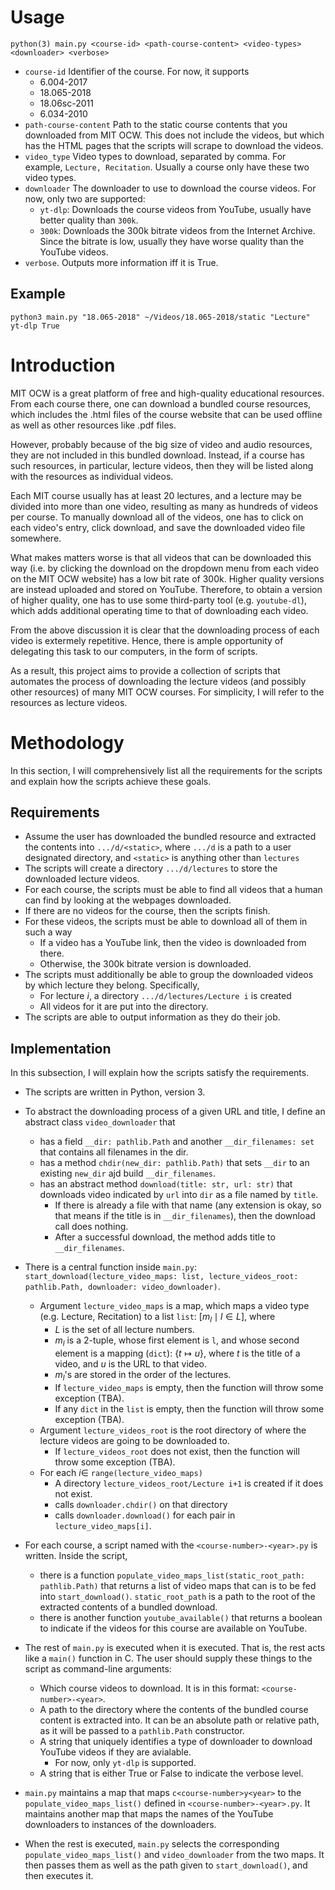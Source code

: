 # Usage
```
python(3) main.py <course-id> <path-course-content> <video-types> <downloader> <verbose>
```
- `course-id` Identifier of the course. For now, it supports
    + 6.004-2017
    + 18.065-2018
    + 18.06sc-2011
    + 6.034-2010
- `path-course-content` Path to the static course contents that
  you downloaded from MIT OCW. This does not include the videos,
  but which has the HTML pages that the scripts will scrape to download
  the videos.
- `video_type` Video types to download, separated by comma. For example,
  `Lecture, Recitation`. Usually a course only have these two video types.
- `downloader` The downloader to use to download the course videos.
  For now, only two are supported:
    + `yt-dlp`: Downloads the course videos from YouTube, usually have 
    better quality than `300k`.
    + `300k`: Downloads the 300k bitrate videos from the Internet Archive.
    Since the bitrate is low, usually they have worse quality than the
    YouTube videos.
-  `verbose`. Outputs more information iff it is True.

## Example
```
python3 main.py "18.065-2018" ~/Videos/18.065-2018/static "Lecture" yt-dlp True
```

# Introduction
MIT OCW is a great platform of free and high-quality educational resources.
From each course there, one can download a bundled course resources, which includes the 
.html files of the course website that can be used offline as well as other resources like .pdf files.

However, probably because of the big size of video and audio resources, they are not included in this bundled download.
Instead, if a course has such resources, in particular, lecture videos, then they will be listed along with the resources as individual videos.

Each MIT course usually has at least 20 lectures, and a lecture may be divided into more than one video, resulting as many as hundreds of videos per course. To manually download all of the videos, one has to click on each video's entry, click download, and save the downloaded video file somewhere.

What makes matters worse is that all videos that can be downloaded this way (i.e. by clicking the download on the dropdown menu from each video on the MIT OCW website) has a low bit rate of 300k. Higher quality versions are instead uploaded and stored on YouTube. Therefore, to obtain a version of higher quality, one has to use some third-party tool (e.g. `youtube-dl`), which adds additional operating time to that of downloading each video.

From the above discussion it is clear that the downloading process of each video is extermely repetitive. Hence, there is ample opportunity of delegating this task to our computers, in the form of scripts.

As a result, this project aims to provide a collection of scripts that automates the process of downloading the lecture videos (and possibly other resources) of many MIT OCW courses. For simplicity, I will refer to the resources as lecture videos.

# Methodology
In this section, I will comprehensively list all the requirements for the scripts and explain how the scripts achieve these goals.

## Requirements

- Assume the user has downloaded the bundled resource and extracted the contents into `.../d/<static>`, where `.../d` is a path to a user designated directory, and `<static>` is anything other than `lectures`
- The scripts will create a directory `.../d/lectures` to store the downloaded lecture videos.
- For each course, the scripts must be able to find all videos that a human can find by looking at the webpages downloaded.
- If there are no videos for the course, then the scripts finish.
- For these videos, the scripts must be able to download all of them in such a way
    - If a video has a YouTube link, then the video is downloaded from there.
    - Otherwise, the 300k bitrate version is downloaded.
- The scripts must additionally be able to group the downloaded videos by which lecture they belong. Specifically,
    - For lecture $i$, a directory `.../d/lectures/Lecture i` is created
    - All videos for it are put into the directory.
- The scripts are able to output information as they do their job.

## Implementation
In this subsection, I will explain how the scripts satisfy the requirements.

- The scripts are written in Python, version 3.

- To abstract the downloading process of a given URL and title, I define an abstract class `video_downloader` that
    - has a field `__dir: pathlib.Path` and another `__dir_filenames: set` that contains all filenames in the dir.
    - has a method `chdir(new_dir: pathlib.Path)` that sets `__dir` to an existing `new_dir` ajd build `__dir_filenames`.
    - has an abstract method `download(title: str, url: str)` that downloads video indicated by `url` into `dir` as a file named by `title`. 
        - If there is already a file with that name (any extension is okay, so that means if the title is in `__dir_filenames`), then the download call does nothing. 
        - After a successful download, the method adds title to `__dir_filenames`.

- There is a central function inside `main.py`: 
`start_download(lecture_video_maps: list, lecture_videos_root: pathlib.Path, downloader: video_downloader)`.
    - Argument `lecture_video_maps` is a map, which maps a video type (e.g. Lecture, Recitation)
        to a list `list`: $[m_l \mid l \in L]$, where
        - $L$ is the set of all lecture numbers.
        - $m_l$ is a 2-tuple, whose first element is `l`, and whose second element is a mapping (`dict`): $\{t \mapsto u\}$, where $t$ is the title of a video, and $u$ is the URL to that video.
        - $m_l$'s are stored in the order of the lectures.
        - If `lecture_video_maps` is empty, then the function will throw some exception (TBA).
        - If any `dict` in the `list` is empty, then the function will throw some exception (TBA).
    - Argument `lecture_videos_root` is the root directory of where the lecture videos are going to be downloaded to.
        - If `lecture_videos_root` does not exist, then the function will throw some exception (TBA).
    - For each $i \in$ `range(lecture_video_maps)`
        - A directory `lecture_videos_root/Lecture i+1` is created if it does not exist.
        - calls `downloader.chdir()` on that directory
        - calls `downloader.download()` for each pair in `lecture_video_maps[i]`.

- For each course, a script named with the `<course-number>-<year>.py` is written. Inside the script, 
    - there is a function `populate_video_maps_list(static_root_path: pathlib.Path)` that returns a list of video maps that can is to be fed into `start_download()`. `static_root_path` is a path to the root of the extracted contents of a bundled download.
    - there is another function `youtube_available()` that returns a boolean to indicate if the videos for this course are available on YouTube.

- The rest of `main.py` is executed when it is executed. That is, the rest acts like a `main()` function in C. The user should supply these things to the script as command-line arguments:
    - Which course videos to download. It is in this format: `<course-number>-<year>`.
    - A path to the directory where the contents of the bundled course content is extracted into. It can be an absolute path or relative path, as it will be passed to a `pathlib.Path` constructor.
    - A string that uniquely identifies a type of downloader to download YouTube videos if they are avialable.
        - For now, only `yt-dlp` is supported.
    - A string that is either True or False to indicate the verbose level.

- `main.py` maintains a map that maps `c<course-number>y<year>` to the `populate_video_maps_list()` defined in `<course-number>-<year>.py`. It maintains another map that maps the names of the YouTube downloaders to instances of the downloaders.

- When the rest is executed, `main.py` selects the corresponding `populate_video_maps_list()` and `video_downloader` from the two maps. It then passes them as well as the path given to `start_download()`, and then executes it.
